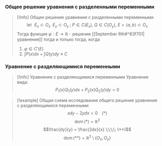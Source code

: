 ### Общее решение уравнения с разделенными переменными

>[!info] Общее решение уравнения с разделенными переменными
>$$\operatorname{let}  \; \; E_x \subset O_x \;\; E_y \subset O_y \; ;\; P \in C(E_x),\; Q \in C(O_y),\; E = \left<a, b\right> \subset O_x$$
>Тогда функция $\varphi:E \to \mathbb{R}$ - решение [[September 6th#^83f701|уравнения]] тогда и только тогда, когда 
>1. $\varphi \in C'(E)$
>2. $\int P(x)dx + \int Q(y)dy \equiv C$

### Уравнение с разделяющимися переменными
>[!info] Уравнение с разделяющимися переменными
> Уравнение вида: $$P_1(x)Q_1(y)dx + P_2(x)Q_2(y)dy = 0$$

>[!example] Общая схема исследования общего решения уравнения с разделяющимися переменными
>$$xdy - 2ydx = 0 \;\;\;\; (*)$$
>$$\operatorname{dom} (*) = \mathbb{R}^2$$
>$$\frac{dy}{y} = \frac{2dx}{x} \;\;\;\; (**)$$
>$$\operatorname{dom} (**) = \mathbb{R}^2 \setminus \{O_x, O_y\}$$